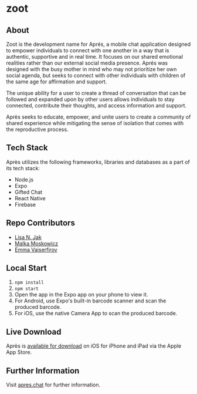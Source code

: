 # zoot

## About
Zoot is the development name for Aprés, a mobile chat application designed to empower individuals to connect with one another in a way that is authentic, supportive and in real time. It focuses on our shared emotional realities rather than our external social media presence.
​
Aprés was designed with the busy mother in mind who may not prioritize her own social agenda, but seeks to connect with other individuals with children of the same age for affirmation and support.  

The unique ability for a user to create a thread of conversation that can be followed and expanded upon by other users allows individuals to stay connected, contribute their thoughts, and access information and support. 

Après seeks to educate, empower, and unite users to create a community of shared experience while mitigating the sense of isolation that comes with the reproductive process. 

## Tech Stack
Après utilizes the following frameworks, libraries and databases as a part of its tech stack: 
* Node.js
* Expo
* Gifted Chat
* React Native 
* Firebase

## Repo Contributors
* [Lisa N. Jak](https://github.com/lisjak)
* [Malka Moskowicz](https://github.com/malkamoskowicz)
* [Emma Vaiserfirov](https://github.com/featherweightdev) 

## Local Start
1. `npm install`
2. `npm start`
3. Open the app in the Expo app on your phone to view it. 
4. For Android, use Expo's built-in barcode scanner and scan the produced barcode.
5. For iOS, use the native Camera App to scan the produced barcode.

## Live Download 
Après is [available for download](https://apps.apple.com/us/app/apr%C3%A8s/id1493032072) on iOS for iPhone and iPad via the Apple App Store. 

## Further Information
Visit [apres.chat](https://apres.chat) for further information. 
